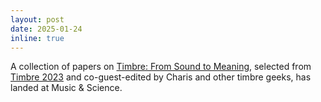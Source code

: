 ```yaml
---
layout: post
date: 2025-01-24
inline: true
---
```


A collection of papers on [Timbre: From Sound to Meaning](https://journals.sagepub.com/topic/collections-mns/mns-1_timbre_from_sound_to_meaning/mns), selected from [Timbre 2023](https://timbreconference.org/timbre2023/) and co-guest-edited by Charis and other timbre geeks, has landed at Music & Science.
